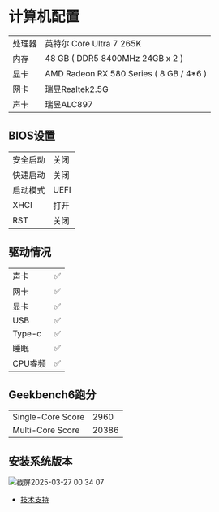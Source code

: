 # 计算机配置
| | |
-|:-
处理器|英特尔 Core Ultra 7 265K
内存|48 GB ( DDR5 8400MHz 24GB x 2 )
显卡|AMD Radeon RX 580 Series ( 8 GB / 4*6 )
网卡|瑞昱Realtek2.5G
声卡|瑞昱ALC897

## BIOS设置
| | |
-|:-
安全启动|关闭
快速启动|关闭
启动模式|UEFI
XHCI|打开
RST|关闭

## 驱动情况
| | |
-|:-
声卡|✅
网卡|✅
显卡|✅
USB|✅
Type-c|✅
睡眠|✅
CPU睿频|✅

## Geekbench6跑分
| | |
-|:-
Single-Core Score|2960
Multi-Core Score|20386

## 安装系统版本
![截屏2025-03-27 00 34 07](https://github.com/user-attachments/assets/45fb1f6c-f2ec-432b-8bb3-d17066b72eff)

- [技术支持](https://m.tb.cn/h.6dUhL2h?tk=aKFAeuA7ZyT)

